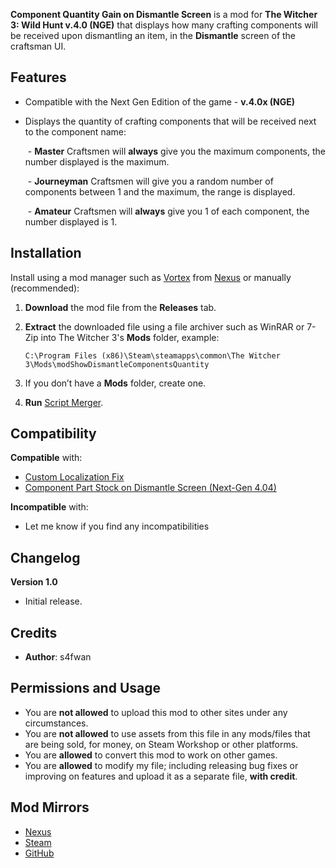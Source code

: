 **Component Quantity Gain on Dismantle Screen** is a mod for **The Witcher 3: Wild Hunt v.4.0 (NGE)** that displays how many crafting components will be received upon dismantling an item, in the **Dismantle** screen of the craftsman UI.

## **Features**

* Compatible with the Next Gen Edition of the game - **v.4.0x (NGE)**
* Displays the quantity of crafting components that will be received next to the component name:
  
   ﻿   ﻿- **Master** Craftsmen will **always** give you the maximum components, the number displayed is the maximum.
  
   ﻿   ﻿- **Journeyman** Craftsmen will give you a random number of components between 1 and the maximum, the range is displayed.
  
   ﻿   ﻿- **Amateur** Craftsmen will **always** give you 1 of each component, the number displayed is 1.

## **Installation**
  
Install using a mod manager such as [Vortex](https://www.nexusmods.com/site/mods/1) from [Nexus](https://www.nexusmods.com/witcher3/mods/9303) or manually (recommended):

1. **Download** the mod file from the **Releases** tab.
2. **Extract** the downloaded file using a file archiver such as WinRAR or 7-Zip into The Witcher 3's **Mods** folder, example:

    `C:\Program Files (x86)\Steam\steamapps\common\The Witcher 3\Mods\modShowDismantleComponentsQuantity`

3. If you don’t have a **Mods** folder, create one.
4. **Run** [Script Merger](https://www.nexusmods.com/witcher3/mods/484)﻿.

## **Compatibility**

**Compatible** with:

* [Custom Localization Fix](https://www.nexusmods.com/witcher3/mods/897)﻿
* [Component Part Stock on Dismantle Screen (Next-Gen 4.04)](https://www.nexusmods.com/witcher3/mods/8193)

**Incompatible** with:

* Let me know if you find any incompatibilities

## **Changelog**

**Version 1.0**

* Initial release.

## **Credits**

* **Author**: s4fwan

## **Permissions and Usage**

* You are **not allowed** to upload this mod to other sites under any circumstances.
* You are **not allowed** to use assets from this file in any mods/files that are being sold, for money, on Steam Workshop or other platforms.
* You are **allowed** to convert this mod to work on other games.
* You are **allowed** to modify my file; including releasing bug fixes or improving on features and upload it as a separate file, **with credit**.

## **Mod Mirrors**
* [Nexus](https://www.nexusmods.com/witcher3/mods/9303)
* [Steam](https://steamcommunity.com/sharedfiles/filedetails/?id=3275377994)
* [GitHub](https://github.com/s4fwan/W3Mod-ShowDismantleComponentsQuantity/releases)﻿
